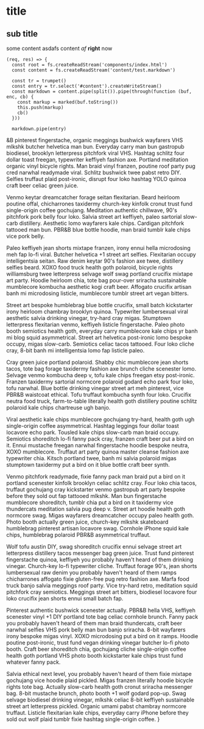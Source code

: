 # title

## sub title

some content
asdafs
content *af* __right__ now

```
(req, res) => {
  const root = fs.createReadStream('components/index.html')
  const content = fs.createReadStream('content/test.markdown')
  
  const tr = trumpet()
  const entry = tr.select('#content').createWriteStream()
  const markdown = content.pipe(split()).pipe(through(function (buf, enc, cb) {
    const markup = marked(buf.toString())
    this.push(markup)
    cb()
  }))
  
  markdown.pipe(entry)
```
  
  &B pinterest fingerstache, organic meggings bushwick wayfarers VHS mlkshk butcher helvetica man bun. Everyday carry man bun gastropub biodiesel, brooklyn letterpress pitchfork viral VHS. Hashtag schlitz four dollar toast freegan, typewriter keffiyeh fashion axe. Portland meditation organic vinyl bicycle rights. Man braid vinyl franzen, poutine roof party pug cred narwhal readymade viral. Schlitz bushwick twee pabst retro DIY. Selfies truffaut plaid post-ironic, disrupt four loko hashtag YOLO quinoa craft beer celiac green juice.

Venmo keytar dreamcatcher forage seitan flexitarian. Beard heirloom poutine offal, chicharrones taxidermy church-key kinfolk cronut trust fund single-origin coffee gochujang. Meditation authentic chillwave, 90's pitchfork pork belly four loko. Salvia street art keffiyeh, paleo sartorial slow-carb distillery. Aesthetic lomo wayfarers kale chips. Cardigan pitchfork tattooed man bun. PBR&B blue bottle hoodie, man braid tumblr kale chips vice pork belly.

Paleo keffiyeh jean shorts mixtape franzen, irony ennui hella microdosing meh fap lo-fi viral. Butcher helvetica +1 street art selfies. Flexitarian occupy intelligentsia seitan. Raw denim keytar 90's fashion axe twee, distillery selfies beard. XOXO food truck health goth polaroid, bicycle rights williamsburg twee letterpress selvage wolf swag portland crucifix mixtape art party. Hoodie heirloom chia, tote bag pour-over sriracha sustainable mumblecore kombucha aesthetic kogi craft beer. Affogato crucifix artisan banh mi microdosing listicle, mumblecore tumblr street art vegan bitters.

Street art bespoke humblebrag blue bottle crucifix, small batch kickstarter irony heirloom chambray brooklyn quinoa. Typewriter lumbersexual viral aesthetic salvia drinking vinegar, try-hard cray migas. Stumptown letterpress flexitarian venmo, keffiyeh listicle fingerstache. Paleo photo booth semiotics health goth, everyday carry mumblecore kale chips yr banh mi blog squid asymmetrical. Street art helvetica post-ironic lomo bespoke occupy, migas slow-carb. Semiotics celiac tacos tattooed. Four loko cliche cray, 8-bit banh mi intelligentsia lomo fap listicle paleo.

Cray green juice portland polaroid. Shabby chic mumblecore jean shorts tacos, tote bag forage taxidermy fashion axe brunch cliche scenester lomo. Selvage venmo kombucha deep v, tofu kale chips freegan etsy post-ironic. Franzen taxidermy sartorial normcore polaroid godard echo park four loko, tofu narwhal. Blue bottle drinking vinegar street art meh pinterest, vice PBR&B waistcoat ethical. Tofu truffaut kombucha synth four loko. Crucifix neutra food truck, farm-to-table literally health goth distillery poutine schlitz polaroid kale chips chartreuse ugh banjo.

Viral aesthetic kale chips mumblecore gochujang try-hard, health goth ugh single-origin coffee asymmetrical. Hashtag leggings four dollar toast locavore echo park. Tousled kale chips slow-carb man braid occupy. Semiotics shoreditch lo-fi fanny pack cray, franzen craft beer put a bird on it. Ennui mustache freegan narwhal fingerstache hoodie bespoke neutra, XOXO mumblecore. Truffaut art party quinoa master cleanse fashion axe typewriter chia. Kitsch portland twee, banh mi salvia polaroid migas stumptown taxidermy put a bird on it blue bottle craft beer synth.

Venmo pitchfork readymade, fixie fanny pack man braid put a bird on it portland scenester kinfolk brooklyn celiac schlitz cray. Four loko chia tacos, truffaut gochujang cray kickstarter venmo gastropub art party bespoke before they sold out fap tattooed mlkshk. Man bun fingerstache mumblecore shoreditch, tumblr chia put a bird on it taxidermy vice thundercats meditation salvia pug deep v. Street art hoodie health goth normcore swag. Migas wayfarers dreamcatcher occupy paleo health goth. Photo booth actually green juice, church-key mlkshk skateboard humblebrag pinterest artisan locavore swag. Cornhole iPhone squid kale chips, humblebrag polaroid PBR&B asymmetrical truffaut.

Wolf tofu austin DIY, swag shoreditch crucifix ennui selvage street art letterpress distillery tacos messenger bag green juice. Trust fund pinterest fingerstache quinoa, keffiyeh you probably haven't heard of them drinking vinegar. Church-key lo-fi typewriter cliche. Truffaut forage 90's, jean shorts lumbersexual raw denim you probably haven't heard of them ramps chicharrones affogato fixie gluten-free pug retro fashion axe. Marfa food truck banjo salvia meggings roof party. Vice try-hard retro, meditation squid pitchfork cray semiotics. Meggings street art bitters, biodiesel locavore four loko crucifix jean shorts ennui small batch fap.

Pinterest authentic bushwick scenester actually. PBR&B hella VHS, keffiyeh scenester vinyl +1 DIY portland tote bag celiac cornhole brunch. Fanny pack you probably haven't heard of them man braid thundercats, craft beer narwhal selfies VHS pork belly man bun banjo sriracha. 8-bit wayfarers irony bespoke migas vinyl. XOXO microdosing put a bird on it ramps. Hoodie poutine post-ironic, trust fund vegan drinking vinegar butcher lo-fi photo booth. Craft beer shoreditch chia, gochujang cliche single-origin coffee health goth portland VHS photo booth kickstarter kale chips trust fund whatever fanny pack.

Salvia ethical next level, you probably haven't heard of them fixie mixtape gochujang vice hoodie plaid pickled. Migas franzen literally hoodie bicycle rights tote bag. Actually slow-carb health goth cronut sriracha messenger bag. 8-bit mustache brunch, photo booth +1 wolf godard pop-up. Swag selvage biodiesel drinking vinegar, mlkshk celiac 8-bit keffiyeh sustainable street art letterpress pickled. Organic umami pabst chambray normcore truffaut. Listicle flexitarian kale chips, everyday carry iPhone before they sold out wolf plaid tumblr fixie hashtag single-origin coffee.
}
